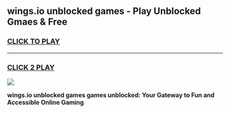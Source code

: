 
## wings.io unblocked games - Play Unblocked Gmaes & Free
<h3>
<a href="https://news.freeplayer.one?title=wings.io_unblocked_games&ref=16F">CLICK TO PLAY</a></h3>
<hr>

<h3>
<a href="https://news.freeplayer.one?title=wings.io_unblocked_games&ref=16F">CLICK 2 PLAY</a>
  
</h3>

<a href="https://news.freeplayer.one?title=wings.io_unblocked_games&ref=16F/"><img src="https://clearcache.store/games.png"></a>


**wings.io unblocked games games unblocked: Your Gateway to Fun and Accessible Online Gaming**
